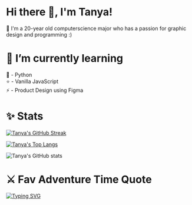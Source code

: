 # Hi there 👋, I'm Tanya!
💜 I'm a 20-year old computerscience major who has a passion for graphic design and programming :)
<br>

# 🌱 I’m currently learning
🐍 - Python <br>
⭐ - Vanilla JavaScript <br>
⚡ - Product Design using Figma
<br>

# ✨ Stats
[![Tanya's GitHub Streak](https://github-readme-streak-stats.herokuapp.com/?user=tanthehack&theme=radical)](https://git.io/streak-stats)

[![Tanya's Top Langs](https://github-readme-stats.vercel.app/api/top-langs/?username=tanthehack&layout=compact&theme=radical)](https://github.com/anuraghazra/github-readme-stats)

![Tanya's GitHub stats](https://github-readme-stats.vercel.app/api?username=tanthehack&show_icons=true&theme=radical)
<br>

# ⚔️ Fav Adventure Time Quote 
[![Typing SVG](https://readme-typing-svg.herokuapp.com?font=Fira+Code&size=15&pause=500&color=ffffff&background=005DB600&width=435&lines=%E2%80%9CSuckin%E2%80%99+at+something+is+the+first+step+;+to+being+sorta+good+at+something.%E2%80%9D+(Finn+the+Human))](https://git.io/typing-svg)
<br>
